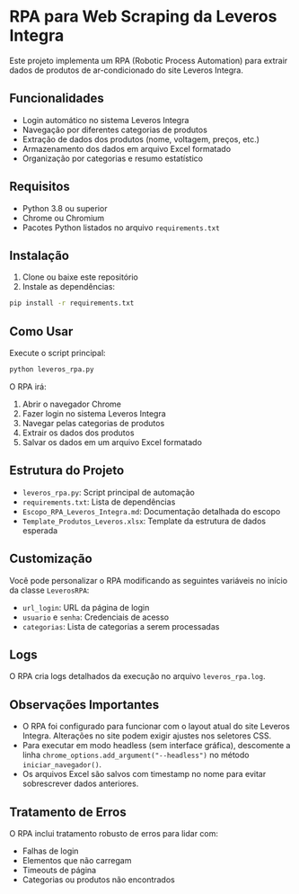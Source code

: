 # RPA para Web Scraping da Leveros Integra

Este projeto implementa um RPA (Robotic Process Automation) para extrair dados de produtos de ar-condicionado do site Leveros Integra.

## Funcionalidades

- Login automático no sistema Leveros Integra
- Navegação por diferentes categorias de produtos
- Extração de dados dos produtos (nome, voltagem, preços, etc.)
- Armazenamento dos dados em arquivo Excel formatado
- Organização por categorias e resumo estatístico

## Requisitos

- Python 3.8 ou superior
- Chrome ou Chromium
- Pacotes Python listados no arquivo `requirements.txt`

## Instalação

1. Clone ou baixe este repositório
2. Instale as dependências:

```bash
pip install -r requirements.txt
```

## Como Usar

Execute o script principal:

```bash
python leveros_rpa.py
```

O RPA irá:
1. Abrir o navegador Chrome
2. Fazer login no sistema Leveros Integra
3. Navegar pelas categorias de produtos
4. Extrair os dados dos produtos
5. Salvar os dados em um arquivo Excel formatado

## Estrutura do Projeto

- `leveros_rpa.py`: Script principal de automação
- `requirements.txt`: Lista de dependências
- `Escopo_RPA_Leveros_Integra.md`: Documentação detalhada do escopo
- `Template_Produtos_Leveros.xlsx`: Template da estrutura de dados esperada

## Customização

Você pode personalizar o RPA modificando as seguintes variáveis no início da classe `LeverosRPA`:

- `url_login`: URL da página de login
- `usuario` e `senha`: Credenciais de acesso
- `categorias`: Lista de categorias a serem processadas

## Logs

O RPA cria logs detalhados da execução no arquivo `leveros_rpa.log`.

## Observações Importantes

- O RPA foi configurado para funcionar com o layout atual do site Leveros Integra. Alterações no site podem exigir ajustes nos seletores CSS.
- Para executar em modo headless (sem interface gráfica), descomente a linha `chrome_options.add_argument("--headless")` no método `iniciar_navegador()`.
- Os arquivos Excel são salvos com timestamp no nome para evitar sobrescrever dados anteriores.

## Tratamento de Erros

O RPA inclui tratamento robusto de erros para lidar com:
- Falhas de login
- Elementos que não carregam
- Timeouts de página
- Categorias ou produtos não encontrados
